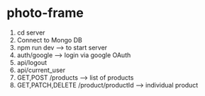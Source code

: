 # photo-frame

1. cd server
2. Connect to Mongo DB
3. npm run dev --> to start server
4. auth/google --> login via google OAuth
5. api/logout
6. api/current_user
7. GET,POST /products --> list of products
8. GET,PATCH,DELETE /product/productId --> individual product
